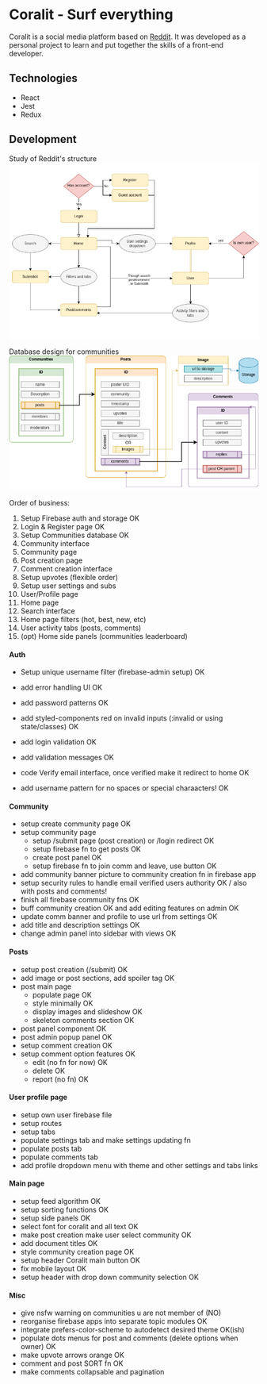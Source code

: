 # Coralit - Surf everything

Coralit is a social media platform based on [Reddit](https://www.reddit.com/). It was developed as a personal project to learn and put together the skills of a front-end developer.

## Technologies

- React
- Jest
- Redux

## Development

Study of Reddit's structure
<img src='./src/assets/documentation/reddit-study.png'/>

Database design for communities
<img src='./src/assets/documentation/community-db.png'/>

Order of business:

1. Setup Firebase auth and storage OK
2. Login & Register page OK
3. Setup Communities database OK
4. Community interface
5. Community page
6. Post creation page
7. Comment creation interface
8. Setup upvotes (flexible order)
9. Setup user settings and subs
10. User/Profile page
11. Home page
12. Search interface
13. Home page filters (hot, best, new, etc)
14. User activity tabs (posts, comments)
15. (opt) Home side panels (communities leaderboard)

#### Auth

- Setup unique username filter (firebase-admin setup) OK
- add error handling UI OK
- add password patterns OK
- add styled-components red on invalid inputs (:invalid or using state/classes) OK
- add login validation OK
- add validation messages OK
- code Verify email interface, once verified make it redirect to home OK

- add username pattern for no spaces or special charaacters! OK

#### Community

- setup create community page OK
- setup community page
  - setup /submit page (post creation) or /login redirect OK
  - setup firebase fn to get posts OK
  - create post panel OK
  - setup firebase fn to join comm and leave, use button OK
- add community banner picture to community creation fn in firebase app
- setup security rules to handle email verified users authority OK / also with posts and comments!
- finish all firebase community fns OK
- buff community creation OK and add editing features on admin OK
- update comm banner and profile to use url from settings OK
- add title and description settings OK
- change admin panel into sidebar with views OK

#### Posts

- setup post creation (/submit) OK
- add image or post sections, add spoiler tag OK
- post main page
  - populate page OK
  - style minimally OK
  - display images and slideshow OK
  - skeleton comments section OK
- post panel component OK
- post admin popup panel OK
- setup comment creation OK
- setup comment option features OK
  - edit (no fn for now) OK
  - delete OK
  - report (no fn) OK

#### User profile page

- setup own user firebase file
- setup routes
- setup tabs
- populate settings tab and make settings updating fn
- populate posts tab
- populate comments tab
- add profile dropdown menu with theme and other settings and tabs links

#### Main page

- setup feed algorithm OK
- setup sorting functions OK
- setup side panels OK
- select font for coralit and all text OK
- make post creation make user select community OK
- add document titles OK
- style community creation page OK
- setup header Coralit main button OK
- fix mobile layout OK
- setup header with drop down community selection OK

#### Misc

- give nsfw warning on communities u are not member of (NO)
- reorganise firebase apps into separate topic modules OK
- integrate prefers-color-scheme to autodetect desired theme OK(ish)
- populate dots menus for post and comments (delete options when owner) OK
- make upvote arrows orange OK
- comment and post SORT fn OK
- make comments collapsable and pagination
